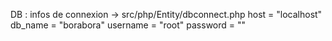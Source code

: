 DB : infos de connexion -> src/php/Entity/dbconnect.php
host = "localhost"
db_name = "borabora"
username = "root"
password = ""
